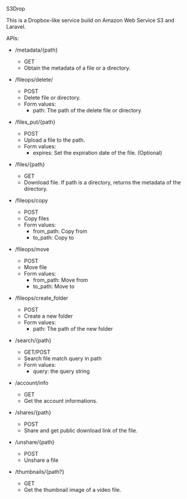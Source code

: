 S3Drop

This is a Dropbox-like service build on Amazon Web Service S3 and Laravel.

APIs:

- /metadata/{path}
  * GET
  * Obtain the metadata of a file or a directory.

- /fileops/delete/
  * POST
  * Delete file or directory.
  * Form values:
    + path: The path of the delete file or directory

- /files_put/{path}
  * POST
  * Upload a file to the path.
  * Form values:
    + expires: Set the expiration date of the file. (Optional)

- /files/{path}
  * GET
  * Download file. If path is a directory, returns the metadata of the directory.

- /fileops/copy
  * POST
  * Copy files
  * Form values:
    + from_path: Copy from
    + to_path: Copy to

- /fileops/move
  * POST
  * Move file
  * Form values:
    + from_path: Move from
    + to_path: Move to

- /fileops/create_folder
  * POST
  * Create a new folder
  * Form values:
    + path: The path of the new folder

- /search/{path}
  * GET/POST
  * Search file match query in path
  * Form values:
    + query: the query string

- /account/info
  * GET
  * Get the account informations.

- /shares/{path}
  * POST
  * Share and get public download link of the file.

- /unshare/{path}
  * POST
  * Unshare a file

- /thumbnails/{path?}
  * GET
  * Get the thumbnail image of a video file.